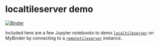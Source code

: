 # localtileserver demo

[![Binder](https://mybinder.org/badge_logo.svg)](https://mybinder.org/v2/gh/banesullivan/localtileserver-demo/HEAD)

Included here are a few Jupyter notebooks to demo [`localtileserver`](https://github.com/banesullivan/localtileserver) on MyBinder by connecting to a [`remotetileserver`](https://github.com/banesullivan/remotetileserver) instance.

